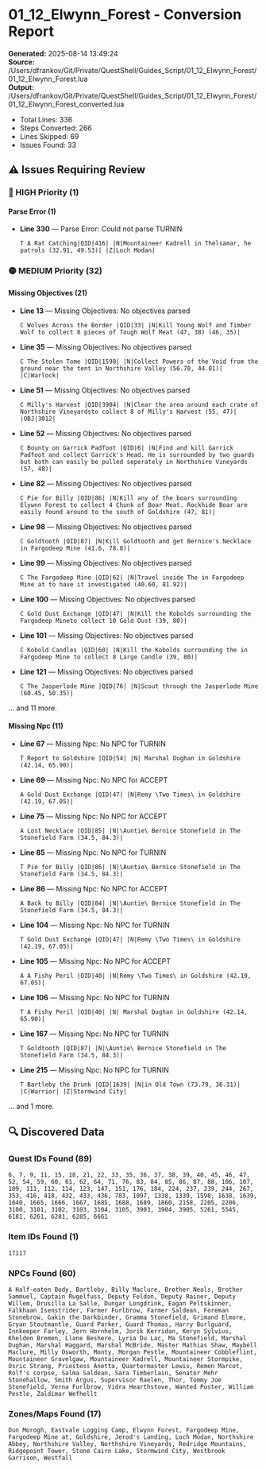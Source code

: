 # 01_12_Elwynn_Forest - Conversion Report

**Generated:** 2025-08-14 13:49:24  
**Source:** /Users/dfrankov/Git/Private/QuestShell/Guides_Script/01_12_Elwynn_Forest/01_12_Elwynn_Forest.lua  
**Output:** /Users/dfrankov/Git/Private/QuestShell/Guides_Script/01_12_Elwynn_Forest/01_12_Elwynn_Forest_converted.lua

- Total Lines: 336
- Steps Converted: 266
- Lines Skipped: 69
- Issues Found: 33

## ⚠️ Issues Requiring Review

### 🔴 HIGH Priority (1)

#### Parse Error (1)

- **Line 330** — Parse Error: Could not parse TURNIN
  ```
  T A Rat Catching|QID|416| |N|Mountaineer Kadrell in Thelsamar, he patrols (32.91, 49.53)| |Z|Loch Modan|
  ```
### 🟡 MEDIUM Priority (32)

#### Missing Objectives (21)

- **Line 13** — Missing Objectives: No objectives parsed
  ```
  C Wolves Across the Border |QID|33| |N|Kill Young Wolf and Timber Wolf to collect 8 pieces of Tough Wolf Meat (47, 38) (46, 35)|
  ```
- **Line 35** — Missing Objectives: No objectives parsed
  ```
  C The Stolen Tome |QID|1598| |N|Collect Powers of the Void from the ground near the tent in Northshire Valley (56.70, 44.01)| |C|Warlock|
  ```
- **Line 51** — Missing Objectives: No objectives parsed
  ```
  C Milly's Harvest |QID|3904| |N|Clear the area around each crate of Northshire Vineyardsto collect 8 of Milly's Harvest (55, 47)| |OBJ|3012|
  ```
- **Line 52** — Missing Objectives: No objectives parsed
  ```
  C Bounty on Garrick Padfoot |QID|6| |N|Find and kill Garrick Padfoot and collect Garrick's Head. He is surrounded by two guards but both can easily be pulled seperately in Northshire Vineyards (57, 48)|
  ```
- **Line 82** — Missing Objectives: No objectives parsed
  ```
  C Pie for Billy |QID|86| |N|Kill any of the boars surrounding Elywnn Forest to collect 4 Chunk of Boar Meat. Rockhide Boar are easily found around to the south of Goldshire (47, 81)|
  ```
- **Line 98** — Missing Objectives: No objectives parsed
  ```
  C Goldtooth |QID|87| |N|Kill Goldtooth and get Bernice's Necklace in Fargodeep Mine (41.6, 78.8)|
  ```
- **Line 99** — Missing Objectives: No objectives parsed
  ```
  C The Fargodeep Mine |QID|62| |N|Travel inside The in Fargodeep Mine at to have it investigated (40.60, 81.92)|
  ```
- **Line 100** — Missing Objectives: No objectives parsed
  ```
  C Gold Dust Exchange |QID|47| |N|Kill the Kobolds surrounding the Fargodeep Mineto collect 10 Gold Dust (39, 80)|
  ```
- **Line 101** — Missing Objectives: No objectives parsed
  ```
  C Kobold Candles |QID|60| |N|Kill the Kobolds surrounding the in Fargodeep Mine to collect 8 Large Candle (39, 80)|
  ```
- **Line 121** — Missing Objectives: No objectives parsed
  ```
  C The Jasperlode Mine |QID|76| |N|Scout through the Jasperlode Mine (60.45, 50.35)|
  ```
… and 11 more.

#### Missing Npc (11)

- **Line 67** — Missing Npc: No NPC for TURNIN
  ```
  T Report to Goldshire |QID|54| |N| Marshal Dughan in Goldshire (42.14, 65.90)|
  ```
- **Line 69** — Missing Npc: No NPC for ACCEPT
  ```
  A Gold Dust Exchange |QID|47| |N|Remy \Two Times\ in Goldshire (42.19, 67.05)|
  ```
- **Line 75** — Missing Npc: No NPC for ACCEPT
  ```
  A Lost Necklace |QID|85| |N|\Auntie\ Bernice Stonefield in The Stonefield Farm (34.5, 84.3)|
  ```
- **Line 85** — Missing Npc: No NPC for TURNIN
  ```
  T Pie for Billy |QID|86| |N|\Auntie\ Bernice Stonefield in The Stonefield Farm (34.5, 84.3)|
  ```
- **Line 86** — Missing Npc: No NPC for ACCEPT
  ```
  A Back to Billy |QID|84| |N|\Auntie\ Bernice Stonefield in The Stonefield Farm (34.5, 84.3)|
  ```
- **Line 104** — Missing Npc: No NPC for TURNIN
  ```
  T Gold Dust Exchange |QID|47| |N|Remy \Two Times\ in Goldshire (42.19, 67.05)|
  ```
- **Line 105** — Missing Npc: No NPC for ACCEPT
  ```
  A A Fishy Peril |QID|40| |N|Remy \Two Times\ in Goldshire (42.19, 67.05)|
  ```
- **Line 106** — Missing Npc: No NPC for TURNIN
  ```
  T A Fishy Peril |QID|40| |N| Marshal Dughan in Goldshire (42.14, 65.90)|
  ```
- **Line 167** — Missing Npc: No NPC for TURNIN
  ```
  T Goldtooth |QID|87| |N|\Auntie\ Bernice Stonefield in The Stonefield Farm (34.5, 84.3)|
  ```
- **Line 215** — Missing Npc: No NPC for TURNIN
  ```
  T Bartleby the Drunk |QID|1639| |N|in Old Town (73.79, 36.31)| |C|Warrior| |Z|Stormwind City|
  ```
… and 1 more.

## 🔍 Discovered Data

### Quest IDs Found (89)

```
6, 7, 9, 11, 15, 18, 21, 22, 33, 35, 36, 37, 38, 39, 40, 45, 46, 47, 52, 54, 59, 60, 61, 62, 64, 71, 76, 83, 84, 85, 86, 87, 88, 106, 107, 109, 111, 112, 114, 123, 147, 151, 176, 184, 224, 237, 239, 244, 267, 353, 416, 418, 432, 433, 436, 783, 1097, 1338, 1339, 1598, 1638, 1639, 1640, 1665, 1666, 1667, 1685, 1688, 1689, 1860, 2158, 2205, 2206, 3100, 3101, 3102, 3103, 3104, 3105, 3903, 3904, 3905, 5261, 5545, 6181, 6261, 6281, 6285, 6661
```

### Item IDs Found (1)

```
17117
```

### NPCs Found (60)

```
A Half-eaten Body, Bartleby, Billy Maclure, Brother Neals, Brother Sammuel, Captain Rugelfuss, Deputy Feldon, Deputy Rainer, Deputy Willem, Drusilla La Salle, Dungar Longdrink, Eagan Peltskinner, Falkhaan Isenstrider, Farmer Furlbrow, Farmer Saldean, Foreman Stonebrow, Gakin the Darkbinder, Gramma Stonefield, Grimand Elmore, Gryan Stoutmantle, Guard Parker, Guard Thomas, Harry Burlguard, Innkeeper Farley, Jern Hornhelm, Jorik Kerridan, Keryn Sylvius, Khelden Bremen, Llane Beshere, Lyria Du Lac, Ma Stonefield, Marshal Dughan, Marshal Haggard, Marshal McBride, Master Mathias Shaw, Maybell Maclure, Milly Osworth, Monty, Morgan Pestle, Mountaineer Cobbleflint, Mountaineer Gravelgaw, Mountaineer Kadrell, Mountaineer Stormpike, Osric Strang, Priestess Anetta, Quartermaster Lewis, Remen Marcot, Rolf's corpse, Salma Saldean, Sara Timberlain, Senator Mehr Stonehallow, Smith Argus, Supervisor Raelen, Thor, Tommy Joe Stonefield, Verna Furlbrow, Vidra Hearthstove, Wanted Poster, William Pestle, Zaldimar Wefhellt
```

### Zones/Maps Found (17)

```
Dun Morogh, Eastvale Logging Camp, Elwynn Forest, Fargodeep Mine, Fargodeep Mine at, Goldshire, Jerod's Landing, Loch Modan, Northshire Abbey, Northshire Valley, Northshire Vineyards, Redridge Mountains, Ridgepoint Tower, Stone Cairn Lake, Stormwind City, Westbrook Garrison, Westfall
```


